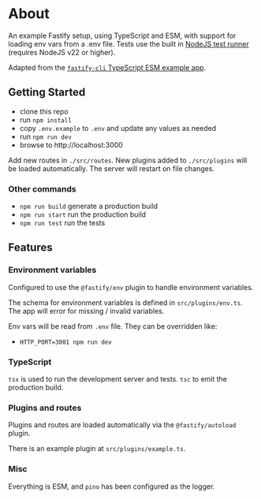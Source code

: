 # About

An example Fastify setup, using TypeScript and ESM, with support for loading env vars from a .env file. Tests use the built in [NodeJS test runner](https://nodejs.org/api/test.html) (requires NodeJS v22 or higher).

Adapted from the [`fastify-cli` TypeScript ESM example app](https://github.com/fastify/fastify-cli/tree/master/templates/app-ts-esm).

## Getting Started

- clone this repo
- run `npm install`
- copy `.env.example` to `.env` and update any values as needed
- run `npm run dev`
- browse to http://localhost:3000

Add new routes in `./src/routes`. New plugins added to `./src/plugins` will be loaded automatically. The server will restart on file changes.

### Other commands

- `npm run build` generate a production build
- `npm run start` run the production build
- `npm run test` run the tests

## Features

### Environment variables

Configured to use the `@fastify/env` plugin to handle environment variables.

The schema for environment variables is defined in `src/plugins/env.ts`. The app will error for missing / invalid variables.

Env vars will be read from `.env` file. They can be overridden like:

- `HTTP_PORT=3001 npm run dev`

### TypeScript

`tsx` is used to run the development server and tests. `tsc` to emit the production build.

### Plugins and routes

Plugins and routes are loaded automatically via the `@fastify/autoload` plugin.

There is an example plugin at `src/plugins/example.ts`.

### Misc

Everything is ESM, and `pino` has been configured as the logger.

